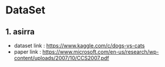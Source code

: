 # DataSet

## 1. asirra
 * dataset link : https://www.kaggle.com/c/dogs-vs-cats
 * paper link : https://www.microsoft.com/en-us/research/wp-content/uploads/2007/10/CCS2007.pdf